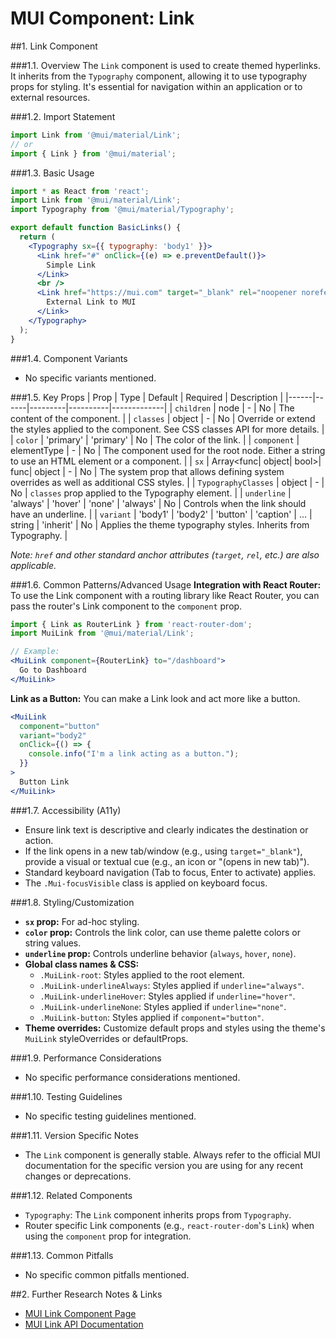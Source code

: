 # MUI Component: Link

##1. Link Component

###1.1. Overview
The `Link` component is used to create themed hyperlinks. It inherits from the `Typography` component, allowing it to use typography props for styling. It's essential for navigation within an application or to external resources.

###1.2. Import Statement
```jsx
import Link from '@mui/material/Link';
// or
import { Link } from '@mui/material';
```

###1.3. Basic Usage
```jsx
import * as React from 'react';
import Link from '@mui/material/Link';
import Typography from '@mui/material/Typography';

export default function BasicLinks() {
  return (
    <Typography sx={{ typography: 'body1' }}>
      <Link href="#" onClick={(e) => e.preventDefault()}>
        Simple Link
      </Link>
      <br />
      <Link href="https://mui.com" target="_blank" rel="noopener noreferrer">
        External Link to MUI
      </Link>
    </Typography>
  );
}
```

###1.4. Component Variants
- No specific variants mentioned.

###1.5. Key Props
| Prop | Type | Default | Required | Description |
|------|------|---------|----------|-------------|
| `children` | node | - | No | The content of the component. |
| `classes` | object | - | No | Override or extend the styles applied to the component. See CSS classes API for more details. |
| `color` | 'primary' | 'primary' | No | The color of the link. |
| `component` | elementType | - | No | The component used for the root node. Either a string to use an HTML element or a component. |
| `sx` | Array<func| object| bool>| func| object | - | No | The system prop that allows defining system overrides as well as additional CSS styles. |
| `TypographyClasses` | object | - | No | `classes` prop applied to the Typography element. |
| `underline` | 'always' | 'hover' | 'none' | 'always' | No | Controls when the link should have an underline. |
| `variant` | 'body1' | 'body2' | 'button' | 'caption' | ... | string | 'inherit' | No | Applies the theme typography styles. Inherits from Typography. |

*Note: `href` and other standard anchor attributes (`target`, `rel`, etc.) are also applicable.*

###1.6. Common Patterns/Advanced Usage
**Integration with React Router:**
To use the Link component with a routing library like React Router, you can pass the router's Link component to the `component` prop.
```jsx
import { Link as RouterLink } from 'react-router-dom';
import MuiLink from '@mui/material/Link';

// Example:
<MuiLink component={RouterLink} to="/dashboard">
  Go to Dashboard
</MuiLink>
```

**Link as a Button:**
You can make a Link look and act more like a button.
```jsx
<MuiLink
  component="button"
  variant="body2"
  onClick={() => {
    console.info("I'm a link acting as a button.");
  }}
>
  Button Link
</MuiLink>
```

###1.7. Accessibility (A11y)
- Ensure link text is descriptive and clearly indicates the destination or action.
- If the link opens in a new tab/window (e.g., using `target="_blank"`), provide a visual or textual cue (e.g., an icon or "(opens in new tab)").
- Standard keyboard navigation (Tab to focus, Enter to activate) applies.
- The `.Mui-focusVisible` class is applied on keyboard focus.

###1.8. Styling/Customization
- **`sx` prop:** For ad-hoc styling.
- **`color` prop:** Controls the link color, can use theme palette colors or string values.
- **`underline` prop:** Controls underline behavior (`always`, `hover`, `none`).
- **Global class names & CSS:**
  - `.MuiLink-root`: Styles applied to the root element.
  - `.MuiLink-underlineAlways`: Styles applied if `underline="always"`.
  - `.MuiLink-underlineHover`: Styles applied if `underline="hover"`.
  - `.MuiLink-underlineNone`: Styles applied if `underline="none"`.
  - `.MuiLink-button`: Styles applied if `component="button"`.
- **Theme overrides:** Customize default props and styles using the theme's `MuiLink` styleOverrides or defaultProps.

###1.9. Performance Considerations
- No specific performance considerations mentioned.

###1.10. Testing Guidelines
- No specific testing guidelines mentioned.

###1.11. Version Specific Notes
- The `Link` component is generally stable. Always refer to the official MUI documentation for the specific version you are using for any recent changes or deprecations.

###1.12. Related Components
- `Typography`: The `Link` component inherits props from `Typography`.
- Router specific Link components (e.g., `react-router-dom`'s `Link`) when using the `component` prop for integration.

###1.13. Common Pitfalls
- No specific common pitfalls mentioned.

##2. Further Research Notes & Links
- [MUI Link Component Page](https://mui.com/material-ui/react-link/)
- [MUI Link API Documentation](https://mui.com/material-ui/api/link/)
